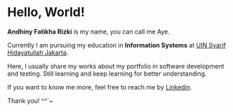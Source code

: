 # Hello, World!

**Andhiny Fatikha Rizki** is my name, you can call me Aye.

Currently I am pursuing my education in **Information Systems** at [UIN Syarif Hidayatullah Jakarta](https://www.uinjkt.ac.id/).

Here, I usually share my works about my portfolio in software development and testing. Still learning and keep learning for better understanding.

If you want to know me more, feel free to reach me by [Linkedin](https://www.linkedin.com/in/andhiny-fatikha/).

Thank you! ^^`~
